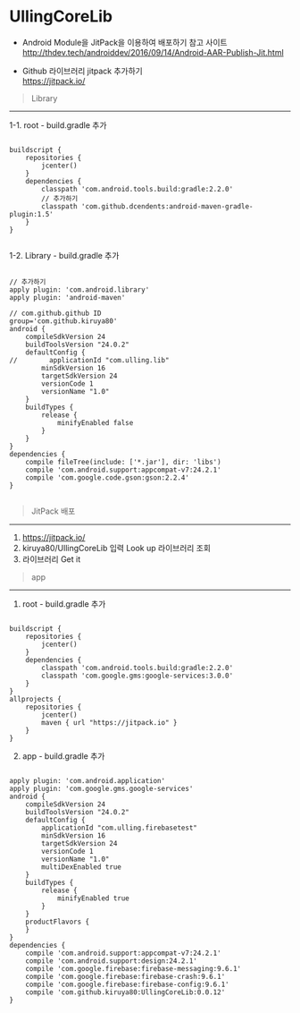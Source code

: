 # UllingCoreLib

- Android Module을 JitPack을 이용하여 배포하기 참고 사이트  
http://thdev.tech/androiddev/2016/09/14/Android-AAR-Publish-Jit.html  

- Github 라이브러리 jitpack 추가하기  
https://jitpack.io/  
 
 
> Library 
----------
 
1-1. root - build.gradle 추가  

<pre><code>
buildscript {  
    repositories {  
        jcenter()  
    }  
    dependencies {  
        classpath 'com.android.tools.build:gradle:2.2.0'  
        // 추가하기  
        classpath 'com.github.dcendents:android-maven-gradle-plugin:1.5'  
    }  
}  
 </code></pre>
  
1-2. Library - build.gradle 추가  
<pre><code>   
// 추가하기  
apply plugin: 'com.android.library'  
apply plugin: 'android-maven'  
  
// com.github.github ID  
group='com.github.kiruya80' 
android {  
    compileSdkVersion 24  
    buildToolsVersion "24.0.2"  
    defaultConfig {  
//        applicationId "com.ulling.lib"  
        minSdkVersion 16  
        targetSdkVersion 24  
        versionCode 1  
        versionName "1.0" 
    }  
    buildTypes {  
        release {  
            minifyEnabled false  
        }  
    }  
}  
dependencies {  
    compile fileTree(include: ['*.jar'], dir: 'libs')  
    compile 'com.android.support:appcompat-v7:24.2.1'  
    compile 'com.google.code.gson:gson:2.2.4'  
}  
 </code></pre>


> JitPack 배포  
---------- 
1. https://jitpack.io/ 
2. kiruya80/UllingCoreLib 입력 Look up 라이브러리 조회
3. 라이브러리 Get it

> app  
---------- 

1. root - build.gradle 추가  
<pre><code>
buildscript {
    repositories {
        jcenter()
    }
    dependencies {
        classpath 'com.android.tools.build:gradle:2.2.0'
        classpath 'com.google.gms:google-services:3.0.0' 
    }
}
allprojects {
    repositories {
        jcenter()
        maven { url "https://jitpack.io" }
    }
}
</code></pre>
  
2. app - build.gradle 추가   
<pre><code>
apply plugin: 'com.android.application' 
apply plugin: 'com.google.gms.google-services'
android {
    compileSdkVersion 24
    buildToolsVersion "24.0.2"
    defaultConfig {
        applicationId "com.ulling.firebasetest"
        minSdkVersion 16
        targetSdkVersion 24
        versionCode 1
        versionName "1.0"
        multiDexEnabled true
    }
    buildTypes {
        release {
            minifyEnabled true 
        }
    }
    productFlavors {
    }
}
dependencies {
    compile 'com.android.support:appcompat-v7:24.2.1'
    compile 'com.android.support:design:24.2.1'
    compile 'com.google.firebase:firebase-messaging:9.6.1'
    compile 'com.google.firebase:firebase-crash:9.6.1'
    compile 'com.google.firebase:firebase-config:9.6.1'
    compile 'com.github.kiruya80:UllingCoreLib:0.0.12' 
} 
</code></pre>
 
